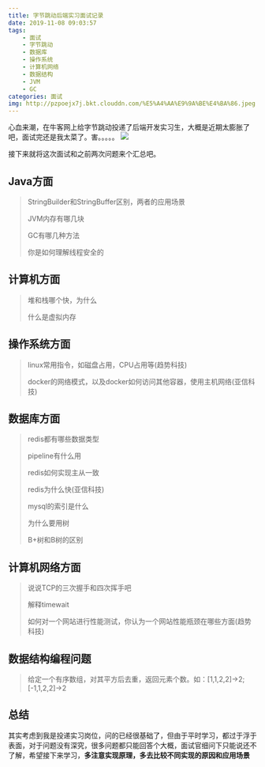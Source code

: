 ```yaml
---
title: 字节跳动后端实习面试记录
date: 2019-11-08 09:03:57
tags:
    - 面试
    - 字节跳动
    - 数据库
    - 操作系统
    - 计算机网络
    - 数据结构
    - JVM
    - GC
categories: 面试
img: http://pzpoejx7j.bkt.clouddn.com/%E5%A4%AA%E9%9A%BE%E4%BA%86.jpeg
---
```


心血来潮，在牛客网上给字节跳动投递了后端开发实习生，大概是近期太膨胀了吧，面试完还是我太菜了。害。。。。。
![](http://pzpoejx7j.bkt.clouddn.com/%E5%A4%AA%E9%9A%BE%E4%BA%86.jpeg)

接下来就将这次面试和之前两次问题来个汇总吧。

## Java方面

> StringBuilder和StringBuffer区别，两者的应用场景
> 
> JVM内存有哪几块
> 
> GC有哪几种方法
> 
> 你是如何理解线程安全的

## 计算机方面

> 堆和栈哪个快，为什么
> 
> 什么是虚拟内存

## 操作系统方面
> linux常用指令，如磁盘占用，CPU占用等(趋势科技)
> 
> docker的网络模式，以及docker如何访问其他容器，使用主机网络(亚信科技)
> 

## 数据库方面
> redis都有哪些数据类型
> 
> pipeline有什么用
> 
> redis如何实现主从一致
> 
> redis为什么快(亚信科技)
> 
> mysql的索引是什么
> 
> 为什么要用树
> 
> B+树和B树的区别
> 

## 计算机网络方面
> 说说TCP的三次握手和四次挥手吧
> 
> 解释timewait
> 
> 如何对一个网站进行性能测试，你认为一个网站性能瓶颈在哪些方面(趋势科技)
> 

## 数据结构编程问题

> 给定一个有序数组，对其平方后去重，返回元素个数。如：[1,1,2,2]->2;[-1,1,2,2]->2


## 总结

其实考虑到我是投递实习岗位，问的已经很基础了，但由于平时学习，都过于浮于表面，对于问题没有深究，很多问题都只能回答个大概，面试官细问下只能说还不了解，希望接下来学习，**多注意实现原理，多去比较不同实现的原因和应用场景**
